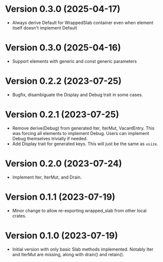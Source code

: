 Version 0.3.0 (2025-04-17)
==========================

- Always derive Default for WrappedSlab container even when element itself doesn't implement Default

Version 0.3.0 (2025-04-16)
==========================

- Support elements with generic and const generic parameters

Version 0.2.2 (2023-07-25)
==========================

- Bugfix, disambiguate the Display and Debug trait in some cases.

Version 0.2.1 (2023-07-25)
==========================

- Remove derive(Debug) from generated Iter, IterMut, VacantEntry. This was forcing all elements to implement Debug. Users can implement Debug themselves trivially if needed.
- Add Display trait for generated keys. This will just be the same as `usize`.

Version 0.2.0 (2023-07-24)
==========================

- Implement Iter, IterMut, and Drain.

Version 0.1.1 (2023-07-19)
==========================

- Minor change to allow re-exporting wrapped_slab from other local crates.

Version 0.1.0 (2023-07-19)
==========================

- Initial version with only basic Slab methods implemented. Notably Iter and IterMut are missing, along with drain() and retain().